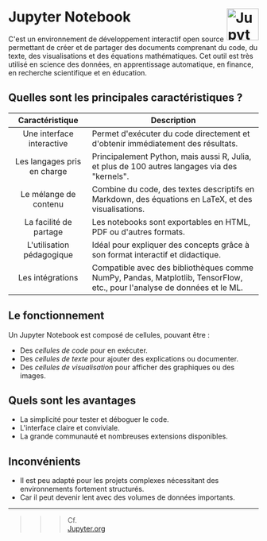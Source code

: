 # **Jupyter Notebook** <a href="../"><img align="right" src="https://jupyter.org/assets/logos/rectanglelogo-greytext-orangebody-greymoons.svg" alt="Jupyter Notebook" height="64px"></a>
C'est un environnement de développement interactif open source permettant de créer et de partager des documents comprenant du code, du texte, des visualisations et des équations mathématiques. Cet outil est très utilisé en science des données, en apprentissage automatique, en finance, en recherche scientifique et en éducation.
## **Quelles sont les principales caractéristiques ?**
Caractéristique	| Description
:-:|---
Une interface interactive | Permet d'exécuter du code directement et d'obtenir immédiatement des résultats.
Les langages pris en charge | Principalement Python, mais aussi R, Julia, et plus de 100 autres langages via des "kernels".
Le mélange de contenu | Combine du code, des textes descriptifs en Markdown, des équations en LaTeX, et des visualisations.
La facilité de partage | Les notebooks sont exportables en HTML, PDF ou d'autres formats.
L'utilisation pédagogique | Idéal pour expliquer des concepts grâce à son format interactif et didactique.
Les intégrations | Compatible avec des bibliothèques comme NumPy, Pandas, Matplotlib, TensorFlow, etc., pour l'analyse de données et le ML.
## **Le fonctionnement**
Un Jupyter Notebook est composé de cellules, pouvant être :
* Des *cellules de code* pour en exécuter.
* Des *cellules de texte*  pour ajouter des explications ou documenter.
* Des *cellules de visualisation* pour afficher des graphiques ou des images.
## **Quels sont les avantages**
* La simplicité pour tester et déboguer le code.
* L'interface claire et conviviale.
* La grande communauté et nombreuses extensions disponibles.
## **Inconvénients**
* Il est peu adapté pour les projets complexes nécessitant des environnements fortement structurés.
* Car il peut devenir lent avec des volumes de données importants.
___
>>> Cf.  
[Jupyter.org](https://jupyter.org/)